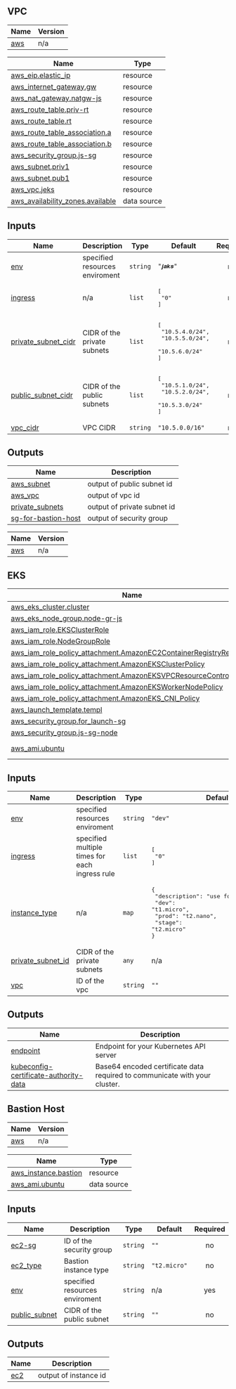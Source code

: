 
## VPC
| Name | Version |
|------|---------|
| <a name="provider_aws"></a> [aws](#provider\_aws) | n/a |


| Name | Type |
|------|------|
| [aws_eip.elastic_ip](https://registry.terraform.io/providers/hashicorp/aws/latest/docs/resources/eip) | resource |
| [aws_internet_gateway.gw](https://registry.terraform.io/providers/hashicorp/aws/latest/docs/resources/internet_gateway) | resource |
| [aws_nat_gateway.natgw-js](https://registry.terraform.io/providers/hashicorp/aws/latest/docs/resources/nat_gateway) | resource |
| [aws_route_table.priv-rt](https://registry.terraform.io/providers/hashicorp/aws/latest/docs/resources/route_table) | resource |
| [aws_route_table.rt](https://registry.terraform.io/providers/hashicorp/aws/latest/docs/resources/route_table) | resource |
| [aws_route_table_association.a](https://registry.terraform.io/providers/hashicorp/aws/latest/docs/resources/route_table_association) | resource |
| [aws_route_table_association.b](https://registry.terraform.io/providers/hashicorp/aws/latest/docs/resources/route_table_association) | resource |
| [aws_security_group.js-sg](https://registry.terraform.io/providers/hashicorp/aws/latest/docs/resources/security_group) | resource |
| [aws_subnet.priv1](https://registry.terraform.io/providers/hashicorp/aws/latest/docs/resources/subnet) | resource |
| [aws_subnet.pub1](https://registry.terraform.io/providers/hashicorp/aws/latest/docs/resources/subnet) | resource |
| [aws_vpc.jeks](https://registry.terraform.io/providers/hashicorp/aws/latest/docs/resources/vpc) | resource |
| [aws_availability_zones.available](https://registry.terraform.io/providers/hashicorp/aws/latest/docs/data-sources/availability_zones) | data source |

## Inputs

| Name | Description | Type | Default | Required |
|------|-------------|------|---------|:--------:|
| <a name="input_env"></a> [env](#input\_env) | specified resources enviroment | `string` | `"𝒋𝒂𝒌𝒔"` | no |
| <a name="input_ingress"></a> [ingress](#input\_ingress) | n/a | `list` | <pre>[<br>  "0"<br>]</pre> | no |
| <a name="input_private_subnet_cidr"></a> [private\_subnet\_cidr](#input\_private\_subnet\_cidr) | CIDR of the private subnets | `list` | <pre>[<br>  "10.5.4.0/24",<br>  "10.5.5.0/24",<br>  "10.5.6.0/24"<br>]</pre> | no |
| <a name="input_public_subnet_cidr"></a> [public\_subnet\_cidr](#input\_public\_subnet\_cidr) | CIDR of the public subnets | `list` | <pre>[<br>  "10.5.1.0/24",<br>  "10.5.2.0/24",<br>  "10.5.3.0/24"<br>]</pre> | no |
| <a name="input_vpc_cidr"></a> [vpc\_cidr](#input\_vpc\_cidr) | VPC CIDR | `string` | `"10.5.0.0/16"` | no |

## Outputs

| Name | Description |
|------|-------------|
| <a name="output_aws_subnet"></a> [aws\_subnet](#output\_aws\_subnet) | output of public subnet id |
| <a name="output_aws_vpc"></a> [aws\_vpc](#output\_aws\_vpc) | output of vpc id |
| <a name="output_private_subnets"></a> [private\_subnets](#output\_private\_subnets) | output of private subnet id |
| <a name="output_sg-for-bastion-host"></a> [sg-for-bastion-host](#output\_sg-for-bastion-host) | output of security group |


| Name | Version |
|------|---------|
| <a name="provider_aws"></a> [aws](#provider\_aws) | n/a |


## EKS
| Name | Type |
|------|------|
| [aws_eks_cluster.cluster](https://registry.terraform.io/providers/hashicorp/aws/latest/docs/resources/eks_cluster) | resource |
| [aws_eks_node_group.node-gr-js](https://registry.terraform.io/providers/hashicorp/aws/latest/docs/resources/eks_node_group) | resource |
| [aws_iam_role.EKSClusterRole](https://registry.terraform.io/providers/hashicorp/aws/latest/docs/resources/iam_role) | resource |
| [aws_iam_role.NodeGroupRole](https://registry.terraform.io/providers/hashicorp/aws/latest/docs/resources/iam_role) | resource |
| [aws_iam_role_policy_attachment.AmazonEC2ContainerRegistryReadOnly](https://registry.terraform.io/providers/hashicorp/aws/latest/docs/resources/iam_role_policy_attachment) | resource |
| [aws_iam_role_policy_attachment.AmazonEKSClusterPolicy](https://registry.terraform.io/providers/hashicorp/aws/latest/docs/resources/iam_role_policy_attachment) | resource |
| [aws_iam_role_policy_attachment.AmazonEKSVPCResourceController](https://registry.terraform.io/providers/hashicorp/aws/latest/docs/resources/iam_role_policy_attachment) | resource |
| [aws_iam_role_policy_attachment.AmazonEKSWorkerNodePolicy](https://registry.terraform.io/providers/hashicorp/aws/latest/docs/resources/iam_role_policy_attachment) | resource |
| [aws_iam_role_policy_attachment.AmazonEKS_CNI_Policy](https://registry.terraform.io/providers/hashicorp/aws/latest/docs/resources/iam_role_policy_attachment) | resource |
| [aws_launch_template.templ](https://registry.terraform.io/providers/hashicorp/aws/latest/docs/resources/launch_template) | resource |
| [aws_security_group.for_launch-sg](https://registry.terraform.io/providers/hashicorp/aws/latest/docs/resources/security_group) | resource |
| [aws_security_group.js-sg-node](https://registry.terraform.io/providers/hashicorp/aws/latest/docs/resources/security_group) | resource |
| [aws_ami.ubuntu](https://registry.terraform.io/providers/hashicorp/aws/latest/docs/data-sources/ami) | data source |

## Inputs

| Name | Description | Type | Default | Required |
|------|-------------|------|---------|:--------:|
| <a name="input_env"></a> [env](#input\_env) | specified resources enviroment | `string` | `"dev"` | no |
| <a name="input_ingress"></a> [ingress](#input\_ingress) | specified multiple times for each ingress rule | `list` | <pre>[<br>  "0"<br>]</pre> | no |
| <a name="input_instance_type"></a> [instance\_type](#input\_instance\_type) | n/a | `map` | <pre>{<br>  "description": "use for the instance",<br>  "dev": "t1.micro",<br>  "prod": "t2.nano",<br>  "stage": "t2.micro"<br>}</pre> | no |
| <a name="input_private_subnet_id"></a> [private\_subnet\_id](#input\_private\_subnet\_id) | CIDR of the private subnets | `any` | n/a | yes |
| <a name="input_vpc"></a> [vpc](#input\_vpc) | ID of the vpc | `string` | `""` | no |

## Outputs

| Name | Description |
|------|-------------|
| <a name="output_endpoint"></a> [endpoint](#output\_endpoint) | Endpoint for your Kubernetes API server |
| <a name="output_kubeconfig-certificate-authority-data"></a> [kubeconfig-certificate-authority-data](#output\_kubeconfig-certificate-authority-data) | Base64 encoded certificate data required to communicate with your cluster. |

## Bastion Host

| Name | Version |
|------|---------|
| <a name="provider_aws"></a> [aws](#provider\_aws) | n/a |


| Name | Type |
|------|------|
| [aws_instance.bastion](https://registry.terraform.io/providers/hashicorp/aws/latest/docs/resources/instance) | resource |
| [aws_ami.ubuntu](https://registry.terraform.io/providers/hashicorp/aws/latest/docs/data-sources/ami) | data source |

## Inputs

| Name | Description | Type | Default | Required |
|------|-------------|------|---------|:--------:|
| <a name="input_ec2-sg"></a> [ec2-sg](#input\_ec2-sg) | ID of the security group | `string` | `""` | no |
| <a name="input_ec2_type"></a> [ec2\_type](#input\_ec2\_type) | Bastion instance type | `string` | `"t2.micro"` | no |
| <a name="input_env"></a> [env](#input\_env) | specified resources enviroment | `string` | n/a | yes |
| <a name="input_public_subnet"></a> [public\_subnet](#input\_public\_subnet) | CIDR of the public subnet | `string` | `""` | no |

## Outputs

| Name | Description |
|------|-------------|
| <a name="output_ec2"></a> [ec2](#output\_ec2) | output of instance id |